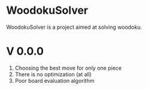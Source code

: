 # WoodokuSolver
WoodokuSolver is a project aimed at solving woodoku.

# V 0.0.0
1. Choosing the best move for only one piece  
2. There is no optimization (at all)  
3. Poor board evaluation algorithm  
